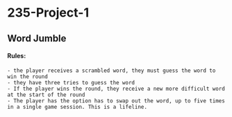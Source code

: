 # 235-Project-1
## Word Jumble

#### Rules: 
    - the player receives a scrambled word, they must guess the word to win the round
    - they have three tries to guess the word
    - If the player wins the round, they receive a new more difficult word at the start of the round
    - The player has the option has to swap out the word, up to five times in a single game session. This is a lifeline.
